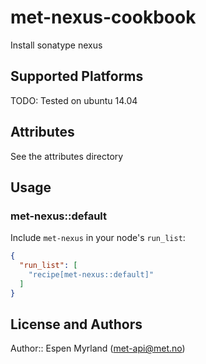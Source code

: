 
# met-nexus-cookbook

Install sonatype nexus

## Supported Platforms

TODO: Tested on ubuntu 14.04

## Attributes

See the attributes directory

## Usage

### met-nexus::default

Include `met-nexus` in your node's `run_list`:

```json
{
  "run_list": [
    "recipe[met-nexus::default]"
  ]
}
```

## License and Authors

Author:: Espen Myrland (<met-api@met.no>)
